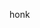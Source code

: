 honk
<!---
may-20i/may-20i is a ✨ special ✨ repository because its `README.md` (this file) appears on your GitHub profile.
You can click the Preview link to take a look at your changes.
--->
